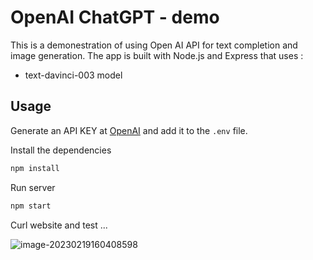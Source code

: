 # OpenAI ChatGPT - demo

This is a demonestration of using Open AI API for text completion and image generation. The app is built with Node.js and Express that uses :
- text-davinci-003 model

## Usage

Generate an API KEY at [OpenAI](https://beta.openai.com/) and add it to the `.env` file.

Install the dependencies

```bash
npm install
```

Run server

```bash
npm start
```


Curl website and test ...



![image-20230219160408598](C:\Users\sicha\AppData\Roaming\Typora\typora-user-images\image-20230219160408598.png)
